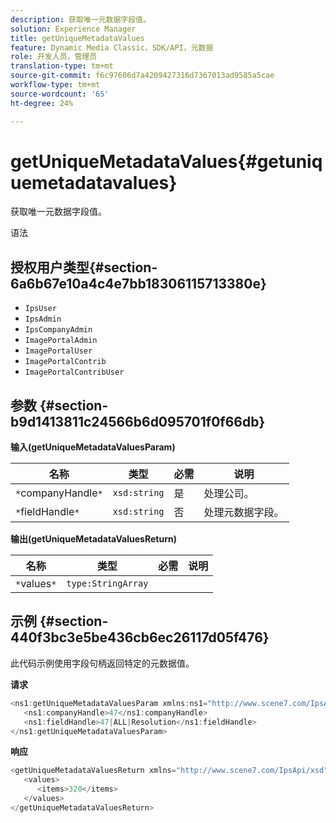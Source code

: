 ```yaml
---
description: 获取唯一元数据字段值。
solution: Experience Manager
title: getUniqueMetadataValues
feature: Dynamic Media Classic，SDK/API，元数据
role: 开发人员，管理员
translation-type: tm+mt
source-git-commit: f6c97606d7a4209427316d7367013ad9585a5cae
workflow-type: tm+mt
source-wordcount: '65'
ht-degree: 24%

---
```



# getUniqueMetadataValues{#getuniquemetadatavalues}

获取唯一元数据字段值。

语法

## 授权用户类型{#section-6a6b67e10a4c4e7bb18306115713380e}

* `IpsUser`
* `IpsAdmin`
* `IpsCompanyAdmin`
* `ImagePortalAdmin`
* `ImagePortalUser`
* `ImagePortalContrib`
* `ImagePortalContribUser`

## 参数 {#section-b9d1413811c24566b6d095701f0f66db}

**输入(getUniqueMetadataValuesParam)**

| 名称 | 类型 | 必需 | 说明 |
|---|---|---|---|
| `*`companyHandle`*` | `xsd:string` | 是 | 处理公司。 |
| `*`fieldHandle`*` | `xsd:string` | 否 | 处理元数据字段。 |

**输出(getUniqueMetadataValuesReturn)**

| 名称 | 类型 | 必需 | 说明 |
|---|---|---|---|
| `*`values`*` | `type:StringArray` |  |  |

## 示例 {#section-440f3bc3e5be436cb6ec26117d05f476}

此代码示例使用字段句柄返回特定的元数据值。

**请求**

```java
<ns1:getUniqueMetadataValuesParam xmlns:ns1="http://www.scene7.com/IpsApi/xsd">
   <ns1:companyHandle>47</ns1:companyHandle>
   <ns1:fieldHandle>47|ALL|Resolution</ns1:fieldHandle>
</ns1:getUniqueMetadataValuesParam>
```

**响应**

```java
<getUniqueMetadataValuesReturn xmlns="http://www.scene7.com/IpsApi/xsd">
   <values>
      <items>320</items>
   </values>
</getUniqueMetadataValuesReturn>
```

